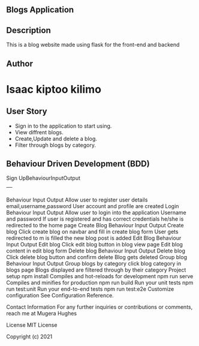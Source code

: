 ## Blogs Application

## Description
This is a blog website made using flask for the front-end and  backend

## Author
# Isaac kiptoo kilimo

## User Story
- Sign in to the application to start using.
- View diffrent blogs.
- Create,Update and delete a blog.
- Filter through blogs by category.

## Behaviour Driven Development (BDD)
<table>
    <thead>
        <th>
            <tr>Sign Up</tr>     
            <tr>Behaviour</tr>     
            <tr>Input</tr>     
            <tr>Output</tr>     
        </th>
    </thead>
</table>


Behaviour	Input	Output
Allow user to register	user details email,username,password	User account and profile are created
Login
Behaviour	Input	Output
Allow user to login into the application	Username and password	If user is registered and has correct credentials he/she is redirected to the home page
Create Blog
Behaviour	Input	Output
Create blog	Click create blog on navbar and fill in create blog form	User gets redirected to m is filled the new blog post is added
Edit Blog
Behaviour	Input	Output
Edit blog	Click edit blog button in blog view page	Edit blog content in edit blog form
Delete blog
Behaviour	Input	Output
Delete blog	Click delete blog button and confirm delete	Blog gets deleted
Group blog
Behaviour	Input	Output
Group blogs by category	click blog category in blogs page	Blogs displayed are filtered through by their category
Project setup
npm install
Compiles and hot-reloads for development
npm run serve
Compiles and minifies for production
npm run build
Run your unit tests
npm run test:unit
Run your end-to-end tests
npm run test:e2e
Customize configuration
See Configuration Reference.

Contact Information
For any further inquiries or contributions or comments, reach me at Mugera Hughes

License
MIT License

Copyright (c) 2021